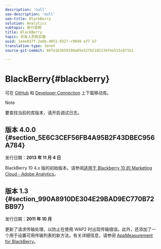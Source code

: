 ```yaml
---
description: 'null'
seo-description: 'null'
seo-title: BlackBerry
solution: Analytics
subtopic: 发行说明
title: BlackBerry
topic: 开发人员和实施
uuid: 1e4e037f-2a8b-4051-9327-c9949 ef7 b7
translation-type: tm+mt
source-git-commit: 86fe1b3650100a05e52fb2102134fee515c871b1

---
```



# BlackBerry{#blackberry}

可在 [GitHub](https://github.com/Adobe-Marketing-Cloud/mobile-services) 和 [Developer Connection](https://marketing.adobe.com/developer/gallery/marketing-cloud-for-blackberry-10-adobe-analytics) 上下载移动库。

>[!NOTE]
>
>要查找当前的库版本，请开启调试日志。

## 版本 4.0.0 {#section_5E6C3CEF56FB4A95B2F43DBEC956A784}

发行日期：**2013 年 11 月 4 日**

BlackBerry 10 4.x 版的初始版本。请参阅[适用于 Blackberry 10 的 Marketing Cloud - Adobe Analytics](https://marketing.adobe.com/developer/gallery/marketing-cloud-for-blackberry-10-adobe-analytics)。

## 版本 1.3 {#section_990A8910DE304E29BAD9EC770B72BB97}

发行日期：**2011 年 10 月**

更新了请求传输处理，以防止在使用 WAP2 时出现传输错误。此外，还添加了一个用于设置可用传输列表的新方法。有关详细信息，请参阅 [AppMeasurement for BlackBerry](https://marketing.adobe.com/resources/help/en_US/sc/appmeasurement/blackberry/oms_sc_appmeasure_blackberry.pdf)。
